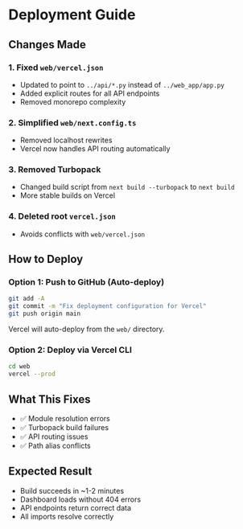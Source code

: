 # Deployment Guide

## Changes Made

### 1. Fixed `web/vercel.json`
- Updated to point to `../api/*.py` instead of `../web_app/app.py`
- Added explicit routes for all API endpoints
- Removed monorepo complexity

### 2. Simplified `web/next.config.ts`
- Removed localhost rewrites
- Vercel now handles API routing automatically

### 3. Removed Turbopack
- Changed build script from `next build --turbopack` to `next build`
- More stable builds on Vercel

### 4. Deleted root `vercel.json`
- Avoids conflicts with `web/vercel.json`

## How to Deploy

### Option 1: Push to GitHub (Auto-deploy)
```bash
git add -A
git commit -m "Fix deployment configuration for Vercel"
git push origin main
```
Vercel will auto-deploy from the `web/` directory.

### Option 2: Deploy via Vercel CLI
```bash
cd web
vercel --prod
```

## What This Fixes

- ✅ Module resolution errors
- ✅ Turbopack build failures
- ✅ API routing issues
- ✅ Path alias conflicts

## Expected Result

- Build succeeds in ~1-2 minutes
- Dashboard loads without 404 errors
- API endpoints return correct data
- All imports resolve correctly

